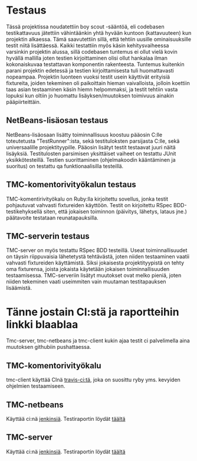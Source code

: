 # Testaus
Tässä projektissa noudatettiin boy scout -sääntöä, eli codebasen testikattavuus jätettiin vähintäänkin yhtä hyvään kuntoon (kattavuuteen) kun projektin alkaessa. Tämä saavutettiin sillä, että tehtiin uusille ominaisuuksille testit niitä lisättäessä. Kaikki testattiin myös käsin kehitysvaiheessa varsinkin projektin alussa, sillä codebasen tuntemus ei ollut vielä kovin hyvällä mallilla joten testien kirjoittaminen olisi ollut hankalaa ilman kokonaiskuvaa testattavan komponentin rakenteesta. Tuntemus kuitenkin parani projektin edetessä ja testien kirjoittamisesta tuli huomattavasti nopeampaa. Projektin luonteen vuoksi testit usein käyttivät erityisiä fixtureita, joiden tekeminen oli paikoittain hieman vaivalloista, jolloin koettiin taas asian testaaminen käsin hiemn helpommaksi, ja testit tehtiin vasta lopuksi kun oltiin jo huomattu lisäyksen/muutoksen toimivuus ainakin pääpiirteittäin.

## NetBeans-lisäosan testaus
NetBeans-lisäosaan lisätty toiminnallisuus koostuu pääosin C:lle toteutetusta "TestRunner":ista, sekä testituloksten parsijasta C:lle, sekä universaalille projektityypille. Pääosin lisätyt testit testaavat juuri näitä lisäyksiä. Testitulosten parsimisen yksittäiset vaiheet on testattu JUnit yksikkötesteillä. Testien suorittaminen (ohjelmakoodin kääntäminen ja suoritus) on testattu qa funktionaalisilla testeillä.

## TMC-komentorivityökalun testaus
TMC-komentirivityökalu on Ruby:lla kirjoitettu sovellus, jonka testit pohjautuvat vahvasti fixtureiden käyttöön. Testit on kirjoitettu RSpec BDD-testikehyksellä siten, että jokaisen toiminnon (päivitys, lähetys, lataus jne.) päätavoite testataan reunatapauksilla.

## TMC-serverin testaus
TMC-server on myös testattu RSpec BDD testeillä. Useat toiminnallisuudet on täysin riippuvaisia lähetetystä tehtävästä, joten niiden testaaminen vaatii vahvasti fixtureiden käyttämistä. Siksi jokaisesta projektityypistä on tehty oma fixturensa, joista jokaista käytetään jokaisen toiminnallisuuden testaamisessa. TMC-serveriin lisätyt muutokset ovat melko pieniä, joten niiden tekeminen vaati useimmiten vain muutaman testitapauksen lisäämistä.

# Tänne jostain CI:stä ja raportteihin linkki blaablaa
Tmc-server, tmc-netbeans ja tmc-client kukin ajaa testit ci palvelimella aina muutoksen githubiin pushattaessa.
## TMC-komentorivityökalu
tmc-client käyttää CInä [travis-ci:tä](http://travis-ci.org), joka on suosittu ryby yms. kevyiden ohjelmien testaamiseen.
## TMC-netbeans
Käyttää ci:nä [jenkinsiä](http://jenkins-ci.org/). Testiraportin löydät [täältä](http://ci.testmycode.net/job/tmc-netbeans/)
## TMC-server
Käyttää ci:nä [jenkinsiä](http://jenkins-ci.org/). Testiraportin löydät [täältä](http://ci.testmycode.net/job/tmc-server/)
